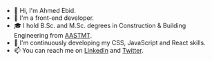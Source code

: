 - 👋 Hi, I'm Ahmed Ebid.
- 👀 I'm a front-end developer.
- 🎓 I hold B.Sc. and M.Sc. degrees in Construction & Building Engineering from [AASTMT](https://aast.edu/en/).
- 🌱 I'm continuously developing my CSS, JavaScript and React skills.
- 📫 You can reach me on [LinkedIn](https://www.linkedin.com/in/ahmedebid/) and [Twitter](https://twitter.com/ebid33).

<!---
ahmedebid/ahmedebid is a ✨ special ✨ repository because its `README.md` (this file) appears on your GitHub profile.
You can click the Preview link to take a look at your changes.
--->
